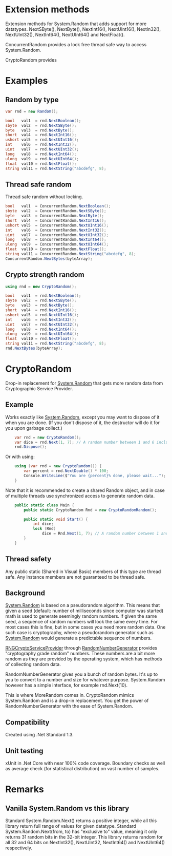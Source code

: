 # Extension methods
Extension methods for System.Random that adds support for more datatypes.
NextSByte(), NextByte(), NextInt16(), NextUInt16(), NextIn32(), NextUInt32(), NextInt64(), NextUInt64() and NextFloat().

ConcurrentRandom provides a lock free thread safe way to access System.Random.

CryptoRandom provides 

# Examples

## Random by type
```csharp
var rnd = new Random();

bool   val1  = rnd.NextBoolean();
sbyte  val2  = rnd.NextSByte();
byte   val3  = rnd.NextByte();
short  val4  = rnd.NextInt16();
ushort val5  = rnd.NextUInt16();
int    val6  = rnd.NextInt32();
uint   val7  = rnd.NextUInt32();
long   val8  = rnd.NextInt64();
ulong  val9  = rnd.NextUInt64();
float  val10 = rnd.NextFloat();
string val11 = rnd.NextString("abcdefg", 8);
```

## Thread safe random
Thread safe random without locking.
```csharp
bool   val1  = ConcurrentRandom.NextBoolean();
sbyte  val2  = ConcurrentRandom.NextSByte();
byte   val3  = ConcurrentRandom.NextByte();
short  val4  = ConcurrentRandom.NextInt16();
ushort val5  = ConcurrentRandom.NextUInt16();
int    val6  = ConcurrentRandom.NextInt32();
uint   val7  = ConcurrentRandom.NextUInt32();
long   val8  = ConcurrentRandom.NextInt64();
ulong  val9  = ConcurrentRandom.NextUInt64();
float  val10 = ConcurrentRandom.NextFloat();
string val11 = ConcurrentRandom.NextString("abcdefg", 8);
ConcurrentRandom.NextBytes(byteArray);
```

## Crypto strength random
```csharp
using rnd = new CryptoRandom();

bool   val1  = rnd.NextBoolean();
sbyte  val2  = rnd.NextSByte();
byte   val3  = rnd.NextByte();
short  val4  = rnd.NextInt16();
ushort val5  = rnd.NextUInt16();
int    val6  = rnd.NextInt32();
uint   val7  = rnd.NextUInt32();
long   val8  = rnd.NextInt64();
ulong  val9  = rnd.NextUInt64();
float  val10 = rnd.NextFloat();
string val11 = rnd.NextString("abcdefg", 8);
rnd.NextBytes(byteArray);
```

# CryptoRandom
Drop-in replacement for [System.Random](https://msdn.microsoft.com/en-us/library/system.random(v=vs.110).aspx) that gets more random data from Cryptographic Service Provider.

## Example
Works exactly like [System.Random](https://msdn.microsoft.com/en-us/library/system.random(v=vs.110).aspx), except you may want to dispose of it when you are done.
(If you don't dispose of it, the destructor will do it for you upon garbage collect.)
```csharp
	var rnd = new CryptoRandom();
	var dice = rnd.Next(1, 7); // A random number between 1 and 6 inclusive
	rnd.Dispose();
```

Or with using:
```csharp
	using (var rnd = new CryptoRandom()) {
		var percent = rnd.NextDouble() * 100;
		Console.WriteLine($"You are {percent}% done, please wait...");
	}
```

Note that it is recommended to create a shared Random object, and in case of multiple threads use synchronized access to generate random data.
```csharp
	public static class Main {
		public static CryptoRandom Rnd = new CryptoRandomRandom();

		public static void Start() {
			int dice;
			lock (Rnd)
				dice = Rnd.Next(1, 7); // A random number between 1 and 6 inclusive
		}
	}
```

## Thread safety
Any public static (Shared in Visual Basic) members of this type are thread safe. Any instance members are not guaranteed to be thread safe.

## Background
[System.Random](https://msdn.microsoft.com/en-us/library/system.random(v=vs.110).aspx) is based on a pseudorandom algorithm. This means that given a seed (default: number of milliseconds since computer was started) math is used to generate seemingly random numbers. If given the same seed, a sequence of random numbers will look the same every time. For most cases this is fine, but in some cases you need more random data. One such case is cryptography, where a pseudorandom generator such as [System.Random](https://msdn.microsoft.com/en-us/library/system.random(v=vs.110).aspx) would generate a predictable sequence of numbers.

[RNGCryptoServiceProvider](https://msdn.microsoft.com/en-us/library/system.security.cryptography.rngcryptoserviceprovider(v=vs.110).aspx) through [RandomNumberGenerator](https://msdn.microsoft.com/en-us/library/system.security.cryptography.randomnumbergenerator(v=vs.110).aspx) provides "cryptography grade random" numbers. These numbers are a bit more random as they are provided by the operating system, which has methods of collecting random data.

RandomNumberGenerator gives you a bunch of random bytes. It's up to you to convert to a number and size for whatever purpose. System.Random however has a simple interface, for example rnd.Next(10).

This is where MoreRandom comes in. CryptoRandom mimics System.Random and is a drop-in replacement. You get the power of RandomNumberGenerator with the ease of System.Random.

## Compatibility
Created using .Net Standard 1.3.

## Unit testing
xUnit in .Net Core with near 100% code coverage. Boundary checks as well as average check (for statistical distribution) on vast number of samples.

# Remarks
## Vanilla System.Random vs this library
Standard System.Random.Next() returns a positive integer, while all this library return full range of values for given datatype.
Standard System.Random.Next(from, to) has "exclusive to" value, meaning it only returns 31 random bits in the 32-bit integer. This library returns random for all 32 and 64 bits on NextInt32(), NextUInt32, NextInt64() and NextUInt64() respectively.